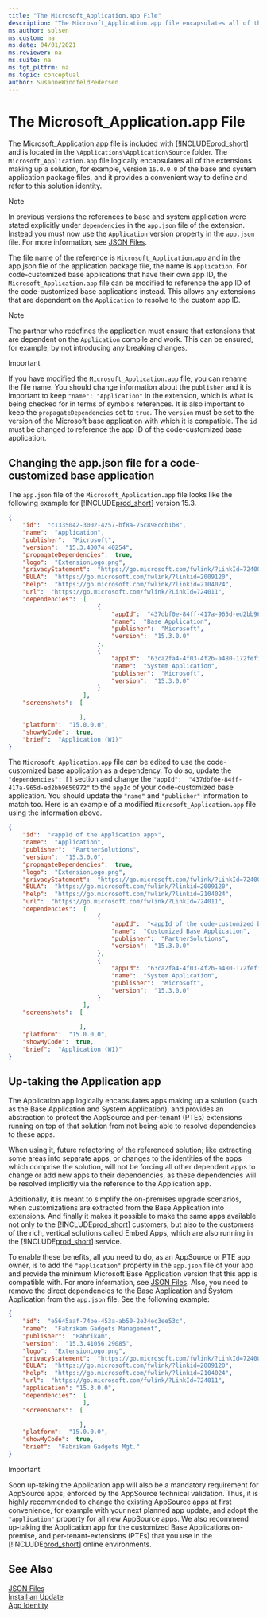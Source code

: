 ```yaml
---
title: "The Microsoft_Application.app File"
description: "The Microsoft_Application.app file encapsulates all of the extensions that make up a solution for Business Central"
ms.author: solsen
ms.custom: na
ms.date: 04/01/2021
ms.reviewer: na
ms.suite: na
ms.tgt_pltfrm: na
ms.topic: conceptual
author: SusanneWindfeldPedersen
---
```


# The Microsoft_Application.app File

The Microsoft_Application.app file is included with [!INCLUDE[prod_short](includes/prod_short.md)] and is located in the `\Applications\Application\Source` folder. The `Microsoft_Application.app` file logically encapsulates all of the extensions making up a solution, for example, version `16.0.0.0` of the base and system application package files, and it provides a convenient way to define and refer to this solution identity. 

> [!NOTE]  
> In previous versions the references to base and system application were stated explicitly under `dependencies` in the `app.json` file of the extension. Instead you must now use the `Application` version property in the `app.json` file. For more information, see [JSON Files](devenv-json-files.md).

The file name of the reference is `Microsoft_Application.app` and in the app.json file of the application package file, the name is `Application`. For code-customized base applications that have their own app ID, the `Microsoft_Application.app` file can be modified to reference the app ID of the code-customized base applications instead. This allows any extensions that are dependent on the `Application` to resolve to the custom app ID. 

> [!NOTE]  
> The partner who redefines the application must ensure that extensions that are dependent on the `Application` compile and work. This can be ensured, for example, by not introducing any breaking changes.

> [!IMPORTANT]  
> If you have modified the `Microsoft_Application.app` file, you can rename the file name. You should change information about the `publisher` and it is important to keep `"name": "Application"` in the extension, which is what is being checked for in terms of symbols references. It is also important to keep the `propagateDependencies` set to `true`. The `version` must be set to the version of the Microsoft base application with which it is compatible. The `id` must be changed to reference the app ID of the code-customized base application.

## Changing the app.json file for a code-customized base application

The `app.json` file of the `Microsoft_Application.app` file looks like the following example for [!INCLUDE[prod_short](includes/prod_short.md)] version 15.3.

```json
{
    "id":  "c1335042-3002-4257-bf8a-75c898ccb1b8",
    "name":  "Application",
    "publisher":  "Microsoft",
    "version":  "15.3.40074.40254",
    "propagateDependencies":  true,
    "logo":  "ExtensionLogo.png",
    "privacyStatement":  "https://go.microsoft.com/fwlink/?LinkId=724009",
    "EULA":  "https://go.microsoft.com/fwlink/?linkid=2009120",
    "help":  "https://go.microsoft.com/fwlink/?linkid=2104024",
    "url":  "https://go.microsoft.com/fwlink/?LinkId=724011",
    "dependencies":  [
                         {
                             "appId":  "437dbf0e-84ff-417a-965d-ed2bb9650972",
                             "name":  "Base Application",
                             "publisher":  "Microsoft",
                             "version":  "15.3.0.0"
                         },
                         {
                             "appId":  "63ca2fa4-4f03-4f2b-a480-172fef340d3f",
                             "name":  "System Application",
                             "publisher":  "Microsoft",
                             "version":  "15.3.0.0"
                         }
                     ],
    "screenshots":  [

                    ],
    "platform":  "15.0.0.0",
    "showMyCode":  true,
    "brief":  "Application (W1)"
}

```
The `Microsoft_Application.app` file can be edited to use the code-customized base application as a dependency. To do so, update the `"dependencies": []` section and change the `"appId":  "437dbf0e-84ff-417a-965d-ed2bb9650972"` to the `appId` of your code-customized base application. You should update the `"name"` and `"publisher"` information to match too. Here is an example of a modified `Microsoft_Application.app` file using the information above.

```json
{
    "id":  "<appId of the Application app>",
    "name":  "Application",
    "publisher":  "PartnerSolutions",
    "version":  "15.3.0.0",
    "propagateDependencies":  true,
    "logo":  "ExtensionLogo.png",
    "privacyStatement":  "https://go.microsoft.com/fwlink/?LinkId=724009",
    "EULA":  "https://go.microsoft.com/fwlink/?linkid=2009120",
    "help":  "https://go.microsoft.com/fwlink/?linkid=2104024",
    "url":  "https://go.microsoft.com/fwlink/?LinkId=724011",
    "dependencies":  [
                         {
                             "appId":  "<appId of the code-customized base app>",
                             "name":  "Customized Base Application",
                             "publisher":  "PartnerSolutions",
                             "version":  "15.3.0.0"
                         },
                         {
                             "appId":  "63ca2fa4-4f03-4f2b-a480-172fef340d3f",
                             "name":  "System Application",
                             "publisher":  "Microsoft",
                             "version":  "15.3.0.0"
                         }
                     ],
    "screenshots":  [

                    ],
    "platform":  "15.0.0.0",
    "showMyCode":  true,
    "brief":  "Application (W1)"
}

```

## Up-taking the Application app

The Application app logically encapsulates apps making up a solution (such as the Base Application and System Application), and provides an abstraction to protect the AppSource and per-tenant (PTEs) extensions running on top of that solution from not being able to resolve dependencies to these apps.

When using it, future refactoring of the referenced solution; like extracting some areas into separate apps, or changes to the identities of the apps which comprise the solution, will not be forcing all other dependent apps to change or add new apps to their dependencies, as these dependencies will be resolved implicitly via the reference to the Application app. 

Additionally, it is meant to simplify the on-premises upgrade scenarios, when customizations are extracted from the Base Application into extensions. And finally it makes it possible to make the same apps available not only to the [!INCLUDE[prod_short](includes/prod_short.md)] customers, but also to the customers of the rich, vertical solutions called Embed Apps, which are also running in the [!INCLUDE[prod_short](includes/prod_short.md)] service. 

To enable these benefits, all you need to do, as an AppSource or PTE app owner, is to add the `"application"` property in the `app.json` file of your app and provide the minimum Microsoft Base Application version that this app is compatible with. For more information, see [JSON Files](devenv-json-files.md). Also, you need to remove the direct dependencies to the Base Application and System Application from the `app.json` file. See the following example:

```json
{
    "id":  "e5645aaf-74be-453a-ab50-2e34ec3ee53c",
    "name":  "Fabrikam Gadgets Management",
    "publisher":  "Fabrikam",
    "version":  "15.3.41056.29085",
    "logo":  "ExtensionLogo.png",
    "privacyStatement":  "https://go.microsoft.com/fwlink/?LinkId=724009",
    "EULA":  "https://go.microsoft.com/fwlink/?linkid=2009120",
    "help":  "https://go.microsoft.com/fwlink/?linkid=2104024",
    "url":  "https://go.microsoft.com/fwlink/?LinkId=724011",
    "application": "15.3.0.0",
    "dependencies":  [
                     ],
    "screenshots":  [

                    ],
    "platform":  "15.0.0.0",
    "showMyCode":  true,
    "brief":  "Fabrikam Gadgets Mgt."
}

```

> [!IMPORTANT]  
> Soon up-taking the Application app will also be a mandatory requirement for AppSource apps, enforced by the AppSource technical validation. Thus, it is highly recommended to change the existing AppSource apps at first convenience, for example with your next planned app update, and adopt the `"application"` property for all new AppSource apps. We also recommend up-taking the Application app for the customized Base Applications on-premise, and per-tenant-extensions (PTEs) that you use in the [!INCLUDE[prod_short](includes/prod_short.md)] online environments.


## See Also

[JSON Files](devenv-json-files.md)  
[Install an Update](../upgrade/upgrading-cumulative-update-v15.md)  
[App Identity](devenv-app-identity.md)  

